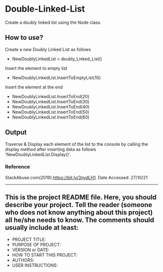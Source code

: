 # Double-Linked-List
Create a doubly linked list using the Node class.

## How to use?

 Create a new Doubly Linked List as follows 
 
 * NewDoublyLinkedList = doubly_Linked_List()
 
 Insert the element to empty list
 
 * NewDoublyLinkedList.InsertToEmptyList(10)
 
  Insert the element at the end
 
 * NewDoublyLinkedList.InsertToEnd(20)
 * NewDoublyLinkedList.InsertToEnd(30)
 * NewDoublyLinkedList.InsertToEnd(40)
 * NewDoublyLinkedList.InsertToEnd(50)
 * NewDoublyLinkedList.InsertToEnd(60)


## Output

Traverse & Display each element of the list to the console by calling the display method after inserting data as follows 'NewDoublyLinkedList.Display()'.  

### Reference 
  StackAbuse.com(2019).https://bit.ly/3nydLH1. Date Accessed: 27/10/21

------------------------------------------------------------------------
This is the project README file. Here, you should describe your project.
Tell the reader (someone who does not know anything about this project)
all he/she needs to know. The comments should usually include at least:
------------------------------------------------------------------------

* PROJECT TITLE:
* PURPOSE OF PROJECT:
* VERSION or DATE:
* HOW TO START THIS PROJECT:
* AUTHORS:
* USER INSTRUCTIONS:



